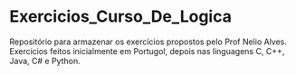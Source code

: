 # Exercicios_Curso_De_Logica
 Repositório para armazenar os exercícios propostos pelo Prof Nelio Alves.
Exercicios feitos inicialmente em Portugol, depois nas linguagens C, C++, Java, C# e Python.
